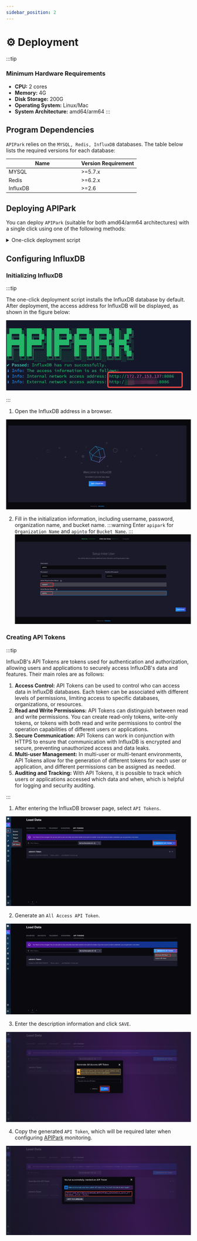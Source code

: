 ```yaml
---
sidebar_position: 2
---
```

# ⚙️ Deployment
:::tip
### Minimum Hardware Requirements
* **CPU:** 2 cores
* **Memory:** 4G
* **Disk Storage:** 200G
* **Operating System:** Linux/Mac
* **System Architecture:** amd64/arm64
:::

## Program Dependencies

`APIPark` relies on the `MYSQL, Redis, InfluxDB` databases. The table below lists the required versions for each database:

<table><thead><tr><th width="184">Name</th><th>Version Requirement</th></tr></thead><tbody><tr><td>MYSQL</td><td>>=5.7.x</td></tr><tr><td>Redis</td><td>>=6.2.x</td></tr><tr><td>InfluxDB</td><td>>=2.6</td></tr></tbody></table>

## Deploying APIPark

You can deploy `APIPark` (suitable for both amd64/arm64 architectures) with a single click using one of the following methods:

<details>
<summary>One-click deployment script</summary>

:::note
Supported Systems:
* CentOS 7.9 (representative of 7.x)
* CentOS 8.5 (representative of 8.x)
* Ubuntu 20.04
* Ubuntu 22.04
* Debian 12.4
* Alibaba Cloud Linux 3.2104
* Alibaba Cloud Linux 2.1903

Currently, only the installations for the deployments listed above have been tested. If you need a one-click deployment for another system, you can submit an [Issue](https://github.com/APIParkLab/APIPark/issues) to us.
:::
Enter the one-click deployment command:
```
curl -sSO https://download.apipark.com/install/quick-start.sh; bash quick-start.sh
```
Follow the prompts to deploy. After deployment, the deployment information will be displayed as shown below:

![](images/2024-08-16/d9549626388634c5a3eddd35f5383c4c0a09d6f7bac9b49d99dcfa4085724551.png)  

</details>

## Configuring InfluxDB
### Initializing InfluxDB
:::tip

The one-click deployment script installs the InfluxDB database by default. After deployment, the access address for InfluxDB will be displayed, as shown in the figure below:

![](images/2024-08-27/ba71350c56e7a68cb3172c2fa0f6aaeb781e139938b316b988eecb22407c4a2b.png)  

:::

1. Open the InfluxDB address in a browser.

![](images/2024-08-27/916df5866f082bcfc94a64272c4b690007460000f38dc037f785fb4961563ef7.png)  

2. Fill in the initialization information, including username, password, organization name, and bucket name.
:::warning
Enter `apipark` for `Organization Name` and `apinto` for `Bucket Name`.
:::
![](images/2024-08-27/559c62f8d4b6e74c969f6a70cbca3bec61ea530e8a6c910ec4fbfda3e00c0c9a.png)  

### Creating API Tokens
:::tip

InfluxDB's API Tokens are tokens used for authentication and authorization, allowing users and applications to securely access InfluxDB's data and features. Their main roles are as follows:

1. **Access Control:** API Tokens can be used to control who can access data in InfluxDB databases. Each token can be associated with different levels of permissions, limiting access to specific databases, organizations, or resources.
2. **Read and Write Permissions:** API Tokens can distinguish between read and write permissions. You can create read-only tokens, write-only tokens, or tokens with both read and write permissions to control the operation capabilities of different users or applications.
3. **Secure Communication:** API Tokens can work in conjunction with HTTPS to ensure that communication with InfluxDB is encrypted and secure, preventing unauthorized access and data leaks.
4. **Multi-user Management:** In multi-user or multi-tenant environments, API Tokens allow for the generation of different tokens for each user or application, and different permissions can be assigned as needed.
5. **Auditing and Tracking:** With API Tokens, it is possible to track which users or applications accessed which data and when, which is helpful for logging and security auditing.

:::

1. After entering the InfluxDB browser page, select `API Tokens`.

![](images/2024-08-27/1d90baf6b329aca1d3b0148e133e2d671bab1b335b3bc34d7304d127cf35f129.png)  

2. Generate an `All Access API Token`.

![](images/2024-08-27/d1af681dffa58147c93c57ee4224f05ecc20cb3b600e5110c0e9fb3bb2c35257.png)  

3. Enter the description information and click `SAVE`.

![](images/2024-08-27/8044998665919d3202e65765fc47c53d223b00e00b00ed61ca6245a9bd09524b.png)  

4. Copy the generated `API Token`, which will be required later when configuring [APIPark](./quick/pre-work/monitor.md/) monitoring.

![](images/2024-08-27/c18532aa8730ba9f556ec5465de356ddb8eb5efbf0536516dac2a3bf97d13b08.png)  
